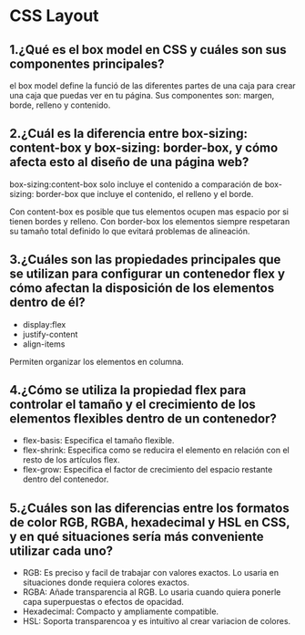 # CSS Layout  

## 1.¿Qué es el box model en CSS y cuáles son sus componentes principales?

el box model define la funció de las diferentes partes de una caja para crear una caja que puedas ver en tu página. Sus componentes son: margen, borde, relleno y contenido. 

## 2.¿Cuál es la diferencia entre box-sizing: content-box y box-sizing: border-box, y cómo afecta esto al diseño de una página web?

box-sizing:content-box solo incluye el contenido a comparación de box-sizing: border-box que incluye el contenido, el relleno y el borde.

Con content-box es posible que tus elementos ocupen mas espacio por si tienen bordes y relleno.
Con border-box los elementos siempre respetaran su tamaño total definido lo que evitará problemas de alineación.

## 3.¿Cuáles son las propiedades principales que se utilizan para configurar un contenedor flex y cómo afectan la disposición de los elementos dentro de él?

- display:flex
- justify-content 
- align-items 

Permiten organizar los elementos en columna.

## 4.¿Cómo se utiliza la propiedad flex para controlar el tamaño y el crecimiento de los elementos flexibles dentro de un contenedor? 

- flex-basis: Especifica el tamaño flexible. 
- flex-shrink: Especifica como se reducira el elemento en relación con el resto de los artículos flex.
- flex-grow: Especifica el factor de crecimiento del espacio restante dentro del contenedor. 

## 5.¿Cuáles son las diferencias entre los formatos de color RGB, RGBA, hexadecimal y HSL en CSS, y en qué situaciones sería más conveniente utilizar cada uno?

- RGB: Es preciso y facil de trabajar con valores exactos. Lo usaria en situaciones donde requiera colores exactos.
- RGBA: Añade transparencia al RGB. Lo usaria cuando quiera ponerle capa superpuestas o efectos de opacidad. 
- Hexadecimal: Compacto y ampliamente compatible. 
- HSL: Soporta transparencoa y es intuitivo al crear variacion de colores.



